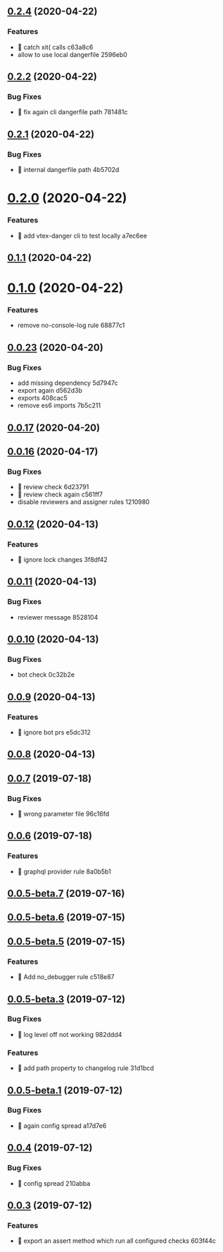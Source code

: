 ## [0.2.4](/compare/v0.2.2...v0.2.4) (2020-04-22)


### Features

* 🎸 catch xit( calls c63a8c6
* allow to use local dangerfile 2596eb0



## [0.2.2](/compare/v0.2.1...v0.2.2) (2020-04-22)


### Bug Fixes

* 🐛 fix again cli dangerfile path 781481c



## [0.2.1](/compare/v0.2.0...v0.2.1) (2020-04-22)


### Bug Fixes

* 🐛 internal dangerfile path 4b5702d



# [0.2.0](/compare/v0.1.1...v0.2.0) (2020-04-22)


### Features

* 🎸 add vtex-danger cli to test locally a7ec6ee



## [0.1.1](/compare/v0.1.0...v0.1.1) (2020-04-22)



# [0.1.0](/compare/v0.0.23...v0.1.0) (2020-04-22)


### Features

* remove no-console-log rule 68877c1



## [0.0.23](/compare/v0.0.17...v0.0.23) (2020-04-20)


### Bug Fixes

* add missing dependency 5d7947c
* export again d562d3b
* exports 408cac5
* remove es6 imports 7b5c211



## [0.0.17](/compare/v0.0.16...v0.0.17) (2020-04-20)



## [0.0.16](/compare/v0.0.12...v0.0.16) (2020-04-17)


### Bug Fixes

* 🐛 review check 6d23791
* 🐛 review check again c561ff7
* disable reviewers and assigner rules 1210980



## [0.0.12](/compare/v0.0.11...v0.0.12) (2020-04-13)


### Features

* 🎸 ignore lock changes 3f8df42



## [0.0.11](/compare/v0.0.10...v0.0.11) (2020-04-13)


### Bug Fixes

* reviewer message 8528104



## [0.0.10](/compare/v0.0.9...v0.0.10) (2020-04-13)


### Bug Fixes

* bot check 0c32b2e



## [0.0.9](/compare/v0.0.8...v0.0.9) (2020-04-13)


### Features

* 🎸 ignore bot prs e5dc312



## [0.0.8](/compare/v0.0.7...v0.0.8) (2020-04-13)



## [0.0.7](/compare/v0.0.6...v0.0.7) (2019-07-18)


### Bug Fixes

* 🐛 wrong parameter file 96c16fd



## [0.0.6](/compare/v0.0.5-beta.7...v0.0.6) (2019-07-18)


### Features

* 🎸 graphql provider rule 8a0b5b1



## [0.0.5-beta.7](/compare/v0.0.5-beta.6...v0.0.5-beta.7) (2019-07-16)



## [0.0.5-beta.6](/compare/v0.0.5-beta.5...v0.0.5-beta.6) (2019-07-15)



## [0.0.5-beta.5](/compare/v0.0.5-beta.3...v0.0.5-beta.5) (2019-07-15)


### Features

* :guitar: Add no_debugger rule c518e87



## [0.0.5-beta.3](/compare/v0.0.5-beta.1...v0.0.5-beta.3) (2019-07-12)


### Bug Fixes

* 🐛 log level off not working 982ddd4


### Features

* 🎸 add path property to changelog rule 31d1bcd



## [0.0.5-beta.1](/compare/v0.0.4...v0.0.5-beta.1) (2019-07-12)


### Bug Fixes

* 🐛 again config spread a17d7e6



## [0.0.4](/compare/v0.0.3...v0.0.4) (2019-07-12)


### Bug Fixes

* 🐛 config spread 210abba



## [0.0.3](/compare/603f44c828bd7aa151ff1aefc6e8b394395b4070...v0.0.3) (2019-07-12)


### Features

* :guitar: export an assert method which run all configured checks 603f44c



